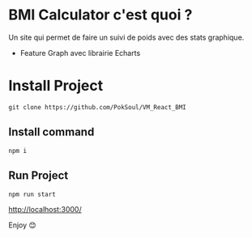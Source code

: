 # BMI Calculator c'est quoi ?
 Un site qui permet de faire un suivi de poids avec des stats graphique.
- Feature Graph avec librairie Echarts


# Install Project
```
git clone https://github.com/PokSoul/VM_React_BMI
```
## Install command
```
npm i
```
## Run Project
```
npm run start
```
[http://localhost:3000/](http://localhost:3000/)

Enjoy 😊 



